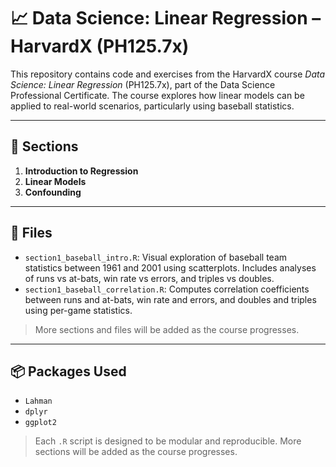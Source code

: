 # 📈 Data Science: Linear Regression – HarvardX (PH125.7x)

This repository contains code and exercises from the HarvardX course *Data Science: Linear Regression* (PH125.7x), part of the Data Science Professional Certificate. The course explores how linear models can be applied to real-world scenarios, particularly using baseball statistics.

---

## 📅 Sections

1. **Introduction to Regression**  
2. **Linear Models**  
3. **Confounding**

---

## 📁 Files

- `section1_baseball_intro.R`: Visual exploration of baseball team statistics between 1961 and 2001 using scatterplots. Includes analyses of runs vs at-bats, win rate vs errors, and triples vs doubles.
- `section1_baseball_correlation.R`: Computes correlation coefficients between runs and at-bats, win rate and errors, and doubles and triples using per-game statistics.


> More sections and files will be added as the course progresses.

---

## 📦 Packages Used

- `Lahman`
- `dplyr`
- `ggplot2`

> Each `.R` script is designed to be modular and reproducible. More sections will be added as the course progresses.
